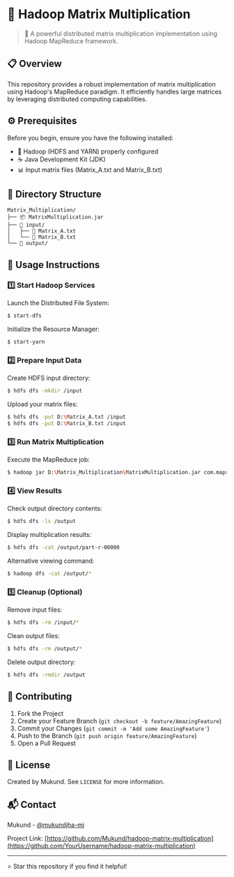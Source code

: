 # 🚀 Hadoop Matrix Multiplication

> 🧮 A powerful distributed matrix multiplication implementation using Hadoop MapReduce framework.

## 📋 Overview

This repository provides a robust implementation of matrix multiplication using Hadoop's MapReduce paradigm. It efficiently handles large matrices by leveraging distributed computing capabilities.

## ⚙️ Prerequisites

Before you begin, ensure you have the following installed:

- 🐘 Hadoop (HDFS and YARN) properly configured
- ☕ Java Development Kit (JDK)
- 📊 Input matrix files (Matrix_A.txt and Matrix_B.txt)

## 📁 Directory Structure

```plaintext
Matrix_Multiplication/
├── 📦 MatrixMultiplication.jar
├── 📂 input/
│   ├── 📄 Matrix_A.txt
│   └── 📄 Matrix_B.txt
└── 📂 output/
```

## 🚀 Usage Instructions

### 1️⃣ Start Hadoop Services

Launch the Distributed File System:
```bash
$ start-dfs
```

Initialize the Resource Manager:
```bash
$ start-yarn
```

### 2️⃣ Prepare Input Data

Create HDFS input directory:
```bash
$ hdfs dfs -mkdir /input
```

Upload your matrix files:
```bash
$ hdfs dfs -put D:\Matrix_A.txt /input
$ hdfs dfs -put D:\Matrix_B.txt /input
```

### 3️⃣ Run Matrix Multiplication

Execute the MapReduce job:
```bash
$ hadoop jar D:\Matrix_Multiplication\MatrixMultiplication.jar com.mapreduce.wc/MatrixMultiply /input/* /output
```

### 4️⃣ View Results

Check output directory contents:
```bash
$ hdfs dfs -ls /output
```

Display multiplication results:
```bash
$ hdfs dfs -cat /output/part-r-00000
```

Alternative viewing command:
```bash
$ hadoop dfs -cat /output/*
```

### 5️⃣ Cleanup (Optional)

Remove input files:
```bash
$ hdfs dfs -rm /input/*
```

Clean output files:
```bash
$ hdfs dfs -rm /output/*
```

Delete output directory:
```bash
$ hdfs dfs -rmdir /output
```

## 🤝 Contributing

1. Fork the Project
2. Create your Feature Branch (`git checkout -b feature/AmazingFeature`)
3. Commit your Changes (`git commit -m 'Add some AmazingFeature'`)
4. Push to the Branch (`git push origin feature/AmazingFeature`)
5. Open a Pull Request

## 📝 License

Created by Mukund. See `LICENSE` for more information.

## 📬 Contact

Mukund - [@mukundjha-mj](https://www.linkedin.com/in/mukundjha-mj/)

Project Link: [https://github.com/Mukund/hadoop-matrix-multiplication](https://github.com/YourUsername/hadoop-matrix-multiplication)

---
⭐ Star this repository if you find it helpful!
